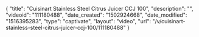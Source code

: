 {
    "title": "Cuisinart Stainless Steel Citrus Juicer CCJ 100",
    "description": "",
    "videoid": "111180488",
    "date_created": "1502924668",
    "date_modified": "1516395283",
    "type": "captivate",
    "layout": "video",
    "url": "\/v\/cuisinart-stainless-steel-citrus-juicer-ccj-100\/111180488"
}